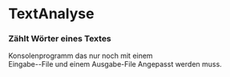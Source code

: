 # TextAnalyse

### Zählt Wörter eines Textes

Konsolenprogramm das nur noch mit einem  
Eingabe--File und einem Ausgabe-File Angepasst werden muss.
